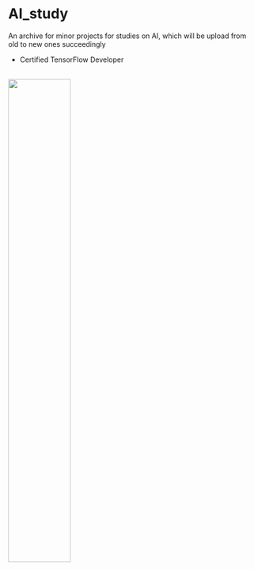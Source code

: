 # AI_study
An archive for minor projects for studies on AI, which will be upload from old to new ones succeedingly

- Certified TensorFlow Developer
<br>
<img src="https://user-images.githubusercontent.com/68317603/134675563-cc8ff557-4d30-4b09-a855-c24855383a98.png" width="50%">

